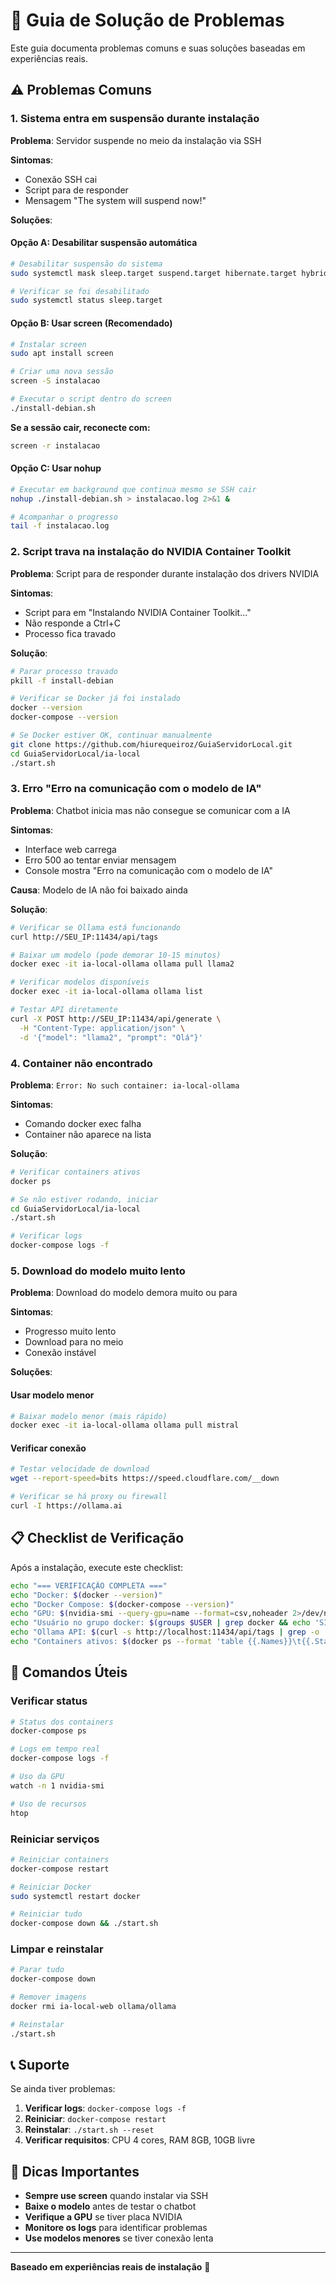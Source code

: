 # 🐛 Guia de Solução de Problemas

Este guia documenta problemas comuns e suas soluções baseadas em experiências reais.

## ⚠️ Problemas Comuns

### 1. **Sistema entra em suspensão durante instalação**

**Problema**: Servidor suspende no meio da instalação via SSH

**Sintomas**:
- Conexão SSH cai
- Script para de responder
- Mensagem "The system will suspend now!"

**Soluções**:

#### Opção A: Desabilitar suspensão automática
```bash
# Desabilitar suspensão do sistema
sudo systemctl mask sleep.target suspend.target hibernate.target hybrid-sleep.target

# Verificar se foi desabilitado
sudo systemctl status sleep.target
```

#### Opção B: Usar screen (Recomendado)
```bash
# Instalar screen
sudo apt install screen

# Criar uma nova sessão
screen -S instalacao

# Executar o script dentro do screen
./install-debian.sh
```

**Se a sessão cair, reconecte com:**
```bash
screen -r instalacao
```

#### Opção C: Usar nohup
```bash
# Executar em background que continua mesmo se SSH cair
nohup ./install-debian.sh > instalacao.log 2>&1 &

# Acompanhar o progresso
tail -f instalacao.log
```

### 2. **Script trava na instalação do NVIDIA Container Toolkit**

**Problema**: Script para de responder durante instalação dos drivers NVIDIA

**Sintomas**:
- Script para em "Instalando NVIDIA Container Toolkit..."
- Não responde a Ctrl+C
- Processo fica travado

**Solução**:
```bash
# Parar processo travado
pkill -f install-debian

# Verificar se Docker já foi instalado
docker --version
docker-compose --version

# Se Docker estiver OK, continuar manualmente
git clone https://github.com/hiurequeiroz/GuiaServidorLocal.git
cd GuiaServidorLocal/ia-local
./start.sh
```

### 3. **Erro "Erro na comunicação com o modelo de IA"**

**Problema**: Chatbot inicia mas não consegue se comunicar com a IA

**Sintomas**:
- Interface web carrega
- Erro 500 ao tentar enviar mensagem
- Console mostra "Erro na comunicação com o modelo de IA"

**Causa**: Modelo de IA não foi baixado ainda

**Solução**:
```bash
# Verificar se Ollama está funcionando
curl http://SEU_IP:11434/api/tags

# Baixar um modelo (pode demorar 10-15 minutos)
docker exec -it ia-local-ollama ollama pull llama2

# Verificar modelos disponíveis
docker exec -it ia-local-ollama ollama list

# Testar API diretamente
curl -X POST http://SEU_IP:11434/api/generate \
  -H "Content-Type: application/json" \
  -d '{"model": "llama2", "prompt": "Olá"}'
```

### 4. **Container não encontrado**

**Problema**: `Error: No such container: ia-local-ollama`

**Sintomas**:
- Comando docker exec falha
- Container não aparece na lista

**Solução**:
```bash
# Verificar containers ativos
docker ps

# Se não estiver rodando, iniciar
cd GuiaServidorLocal/ia-local
./start.sh

# Verificar logs
docker-compose logs -f
```

### 5. **Download do modelo muito lento**

**Problema**: Download do modelo demora muito ou para

**Sintomas**:
- Progresso muito lento
- Download para no meio
- Conexão instável

**Soluções**:

#### Usar modelo menor
```bash
# Baixar modelo menor (mais rápido)
docker exec -it ia-local-ollama ollama pull mistral
```

#### Verificar conexão
```bash
# Testar velocidade de download
wget --report-speed=bits https://speed.cloudflare.com/__down

# Verificar se há proxy ou firewall
curl -I https://ollama.ai
```

## 📋 Checklist de Verificação

Após a instalação, execute este checklist:

```bash
echo "=== VERIFICAÇÃO COMPLETA ==="
echo "Docker: $(docker --version)"
echo "Docker Compose: $(docker-compose --version)"
echo "GPU: $(nvidia-smi --query-gpu=name --format=csv,noheader 2>/dev/null || echo 'CPU apenas')"
echo "Usuário no grupo docker: $(groups $USER | grep docker && echo 'SIM' || echo 'NÃO')"
echo "Ollama API: $(curl -s http://localhost:11434/api/tags | grep -o '"models":\[.*\]' || echo 'NÃO RESPONDE')"
echo "Containers ativos: $(docker ps --format 'table {{.Names}}\t{{.Status}}')"
```

## 🔧 Comandos Úteis

### Verificar status
```bash
# Status dos containers
docker-compose ps

# Logs em tempo real
docker-compose logs -f

# Uso da GPU
watch -n 1 nvidia-smi

# Uso de recursos
htop
```

### Reiniciar serviços
```bash
# Reiniciar containers
docker-compose restart

# Reiniciar Docker
sudo systemctl restart docker

# Reiniciar tudo
docker-compose down && ./start.sh
```

### Limpar e reinstalar
```bash
# Parar tudo
docker-compose down

# Remover imagens
docker rmi ia-local-web ollama/ollama

# Reinstalar
./start.sh
```

## 📞 Suporte

Se ainda tiver problemas:

1. **Verificar logs**: `docker-compose logs -f`
2. **Reiniciar**: `docker-compose restart`
3. **Reinstalar**: `./start.sh --reset`
4. **Verificar requisitos**: CPU 4 cores, RAM 8GB, 10GB livre

## 🎯 Dicas Importantes

- **Sempre use screen** quando instalar via SSH
- **Baixe o modelo** antes de testar o chatbot
- **Verifique a GPU** se tiver placa NVIDIA
- **Monitore os logs** para identificar problemas
- **Use modelos menores** se tiver conexão lenta

---

**Baseado em experiências reais de instalação** 🚀 